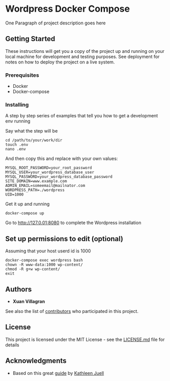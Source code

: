 # Wordpress Docker Compose
One Paragraph of project description goes here

## Getting Started

These instructions will get you a copy of the project up and running on your local machine for development and testing purposes. See deployment for notes on how to deploy the project on a live system.

### Prerequisites

 - Docker
 - Docker-compose

### Installing

A step by step series of examples that tell you how to get a development env running

Say what the step will be

```
cd /path/to/your/work/dir
touch .env
nano .env
```
And then copy this and replace with your own values:
```
MYSQL_ROOT_PASSWORD=your_root_password
MYSQL_USER=your_wordpress_database_user
MYSQL_PASSWORD=your_wordpress_database_password
SITE_DOMAIN=www.example.com
ADMIN_EMAIL=someemail@mailnator.com
WORDPRESS_PATH=./wordpress
UID=1000
```

Get it up and running
```
docker-compose up
```
Go to http://127.0.01:8080 to complete the Wordpress installation

## Set up permissions to edit (optional)
Assuming that your host userd id is 1000
```
docker-compose exec wordpress bash
chown -R www-data:1000 wp-content/
chmod -R g+w wp-content/
exit
```

## Authors

* **Xuan Villagran**

See also the list of [contributors](https://github.com/your/project/contributors) who participated in this project.

## License

This project is licensed under the MIT License - see the [LICENSE.md](LICENSE.md) file for details
## Acknowledgments

* Based on this great [guide](https://www.digitalocean.com/community/tutorials/how-to-install-wordpress-with-docker-compose) by [Kathleen Juell](https://katjuell.site/)